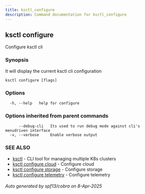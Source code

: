 ```yaml
---
title: ksctl_configure
description: Command documentation for ksctl_configure
---
```


## ksctl configure

Configure ksctl cli

### Synopsis

It will display the current ksctl cli configuration

```
ksctl configure [flags]
```

### Options

```
  -h, --help   help for configure
```

### Options inherited from parent commands

```
      --debug-cli   Its used to run debug mode against cli's menudriven interface
  -v, --verbose     Enable verbose output
```

### SEE ALSO

* [ksctl](ksctl.md)	 - CLI tool for managing multiple K8s clusters
* [ksctl configure cloud](ksctl_configure_cloud.md)	 - Configure cloud
* [ksctl configure storage](ksctl_configure_storage.md)	 - Configure storage
* [ksctl configure telemetry](ksctl_configure_telemetry.md)	 - Configure telemetry

###### Auto generated by spf13/cobra on 8-Apr-2025
